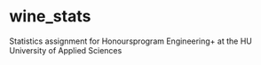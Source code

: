 # wine_stats
Statistics assignment for Honoursprogram Engineering+ at the HU University of Applied Sciences
